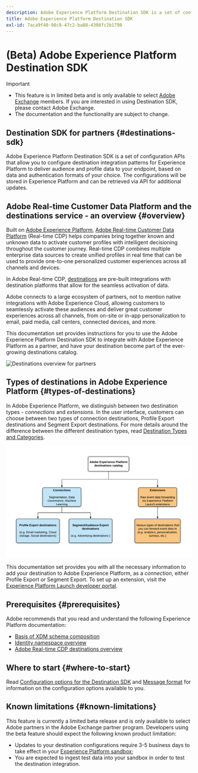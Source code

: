 ```yaml
---
description: Adobe Experience Platform Destination SDK is a set of configuration APIs that allow you to configure destination integration patterns for Experience Platform to deliver audience and profile data to your endpoint, based on data and authentication formats of your choice. The configurations will be stored in Experience Platform and can be retrieved via API for additional updates.
title: Adobe Experience Platform Destination SDK
exl-id: 7aca9f40-98c8-47c2-ba88-4308fc2b1798
---
```

# (Beta) Adobe Experience Platform Destination SDK

>[!IMPORTANT]
>
>* This feature is in limited beta and is only available to select [Adobe Exchange](https://partners.adobe.com/exchangeprogram/creativecloud.html) members. If you are interested in using Destination SDK, please contact Adobe Exchange. 
>* The documentation and the functionality are subject to change.

## Destination SDK for partners {#destinations-sdk}

Adobe Experience Platform Destination SDK is a set of configuration APIs that allow you to configure destination integration patterns for Experience Platform to deliver audience and profile data to your endpoint, based on data and authentication formats of your choice. The configurations will be stored in Experience Platform and can be retrieved via API for additional updates.

<!--

This documentation set provides all the configuration options needed for *Destination Authoring*. For the elements listed in the image below in the *Destinations Authoring* section, use the Destination SDK API endpoints to configure your destination in Experience Platform. Find more information in [Configuration options for the Destination SDK](/help/configuration-options.md).

![Destinations framework architecture](/help/assets/aep-destination-framework.png)

-->

## Adobe Real-time Customer Data Platform and the destinations service - an overview {#overview}

Built on [Adobe Experience Platform](https://www.adobe.com/experience-platform/documentation-and-developer-resources.html), [Adobe Real-time Customer Data Platform](https://experienceleague.adobe.com/docs/experience-platform/rtcdp/overview.html?lang=en) (Real-time CDP) helps companies bring together known and unknown data to activate customer profiles with intelligent decisioning throughout the customer journey. Real-time CDP combines multiple enterprise data sources to create unified profiles in real time that can be used to provide one-to-one personalized customer experiences across all channels and devices.

In Adobe Real-time CDP, [destinations](https://experienceleague.adobe.com/docs/experience-platform/destinations/home.html?lang=en) are pre-built integrations with destination platforms that allow for the seamless activation of data.

Adobe connects to a large ecosystem of partners, not to mention native integrations with Adobe Experience Cloud, allowing customers to seamlessly activate these audiences and deliver great customer experiences across all channels, from on-site or in-app personalization to email, paid media, call centers, connected devices, and more.

This documentation set provides instructions for you to use the Adobe Experience Platform Destination SDK to integrate with Adobe Experience Platform as a partner, and have your destination become part of the ever-growing destinations catalog.

![Destinations overview for partners](/help/assets/destinations-overview.gif)


## Types of destinations in Adobe Experience Platform {#types-of-destinations}

In Adobe Experience Platform, we distinguish between two destination types - *connections* and *extensions*. In the user interface, customers can choose between two types of connection destinations, Profile Export destinations and Segment Export destinations. For more details around the difference between the different destination types, read [Destination Types and Categories](https://experienceleague.adobe.com/docs/experience-platform/destinations/destination-types.html?lang=en).

![Destination types](/help/assets/types-of-destinations.png)

This documentation set provides you with all the necessary information to add your destination to Adobe Experience Platform, as a *connection*, either Profile Export or Segment Export. To set up an extension, visit the [Experience Platform Launch developer portal](https://developer.adobelaunch.com/extensions/).


## Prerequisites {#prerequisites}

Adobe recommends that you read and understand the following Experience Platform documentation:

* [Basis of XDM schema composition](https://experienceleague.adobe.com/docs/experience-platform/xdm/schema/composition.html?lang=en)
* [Identity namespace overview](https://experienceleague.adobe.com/docs/experience-platform/identity/namespaces.html?lang=en)
* [Adobe Real-time CDP destinations overview](https://experienceleague.adobe.com/docs/experience-platform/destinations/home.html?lang=en)


## Where to start {#where-to-start}

<!--

First, see the [integration patterns](/help/integration-methods.md). This page presents an overview of integration patterns and should help you decide which configuration options to select for your destination.

-->

Read [Configuration options for the Destination SDK](/help/configuration-options.md) and [Message format](/help/message-format.md) for information on the configuration options available to you.

<!--

Then, see [Destination Authoring Process & Lifecycle](/help/destinations-authoring-process.md) for timelines and steps to complete the configuration and set your destination live in Adobe Real-time CDP.

See the tech specs below for configuration options for each destination type in Adobe Real-time CDP.

* [Batch destinations](/help/batch-destinations.md)
* [Streaming destinations](/help/streaming-destinations.md)
* [OAuth destinations](/help/oauth-destinations.md)

-->

## Known limitations {#known-limitations}

This feature is currently a limited beta release and is only available to select Adobe partners in the Adobe Exchange partner program. Developers using the beta feature should expect the following known product limitation:
* Updates to your destination configurations require 3-5 business days to take effect in your [Experience Platform sandbox](https://experienceleague.adobe.com/docs/experience-platform/sandbox/home.html?lang=en#sandboxes-in-the-experience-platform-ui);
* You are expected to ingest test data into your sandbox in order to test the destination integration.
